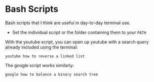 # Bash Scripts

Bash scripts that I think are useful in day-to-day terminal use.

- Set the individual script or the folder containing them to your `PATH`

With the youtube script, you can open up youtube with a search query already included using the terminal:
```
youtube how to reverse a linked list
```

The google script works similarly:
```
google how to balance a binary search tree
```

